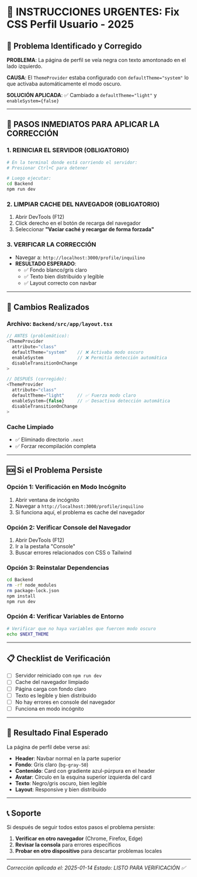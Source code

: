 # 🚨 INSTRUCCIONES URGENTES: Fix CSS Perfil Usuario - 2025

## 🎯 Problema Identificado y Corregido

**PROBLEMA**: La página de perfil se veía negra con texto amontonado en el lado izquierdo.

**CAUSA**: El `ThemeProvider` estaba configurado con `defaultTheme="system"` lo que activaba automáticamente el modo oscuro.

**SOLUCIÓN APLICADA**: ✅ Cambiado a `defaultTheme="light"` y `enableSystem={false}`

---

## 🚀 PASOS INMEDIATOS PARA APLICAR LA CORRECCIÓN

### 1. **REINICIAR EL SERVIDOR** (OBLIGATORIO)
```bash
# En la terminal donde está corriendo el servidor:
# Presionar Ctrl+C para detener

# Luego ejecutar:
cd Backend
npm run dev
```

### 2. **LIMPIAR CACHE DEL NAVEGADOR** (OBLIGATORIO)
1. Abrir DevTools (F12)
2. Click derecho en el botón de recarga del navegador
3. Seleccionar **"Vaciar caché y recargar de forma forzada"**

### 3. **VERIFICAR LA CORRECCIÓN**
- Navegar a: `http://localhost:3000/profile/inquilino`
- **RESULTADO ESPERADO**: 
  - ✅ Fondo blanco/gris claro
  - ✅ Texto bien distribuido y legible
  - ✅ Layout correcto con navbar

---

## 🔧 Cambios Realizados

### Archivo: `Backend/src/app/layout.tsx`
```typescript
// ANTES (problemático):
<ThemeProvider
  attribute="class"
  defaultTheme="system"    // ❌ Activaba modo oscuro
  enableSystem             // ❌ Permitía detección automática
  disableTransitionOnChange
>

// DESPUÉS (corregido):
<ThemeProvider
  attribute="class"
  defaultTheme="light"     // ✅ Fuerza modo claro
  enableSystem={false}     // ✅ Desactiva detección automática
  disableTransitionOnChange
>
```

### Cache Limpiado
- ✅ Eliminado directorio `.next`
- ✅ Forzar recompilación completa

---

## 🆘 Si el Problema Persiste

### Opción 1: Verificación en Modo Incógnito
1. Abrir ventana de incógnito
2. Navegar a `http://localhost:3000/profile/inquilino`
3. Si funciona aquí, el problema es cache del navegador

### Opción 2: Verificar Console del Navegador
1. Abrir DevTools (F12)
2. Ir a la pestaña "Console"
3. Buscar errores relacionados con CSS o Tailwind

### Opción 3: Reinstalar Dependencias
```bash
cd Backend
rm -rf node_modules
rm package-lock.json
npm install
npm run dev
```

### Opción 4: Verificar Variables de Entorno
```bash
# Verificar que no haya variables que fuercen modo oscuro
echo $NEXT_THEME
```

---

## 📋 Checklist de Verificación

- [ ] Servidor reiniciado con `npm run dev`
- [ ] Cache del navegador limpiado
- [ ] Página carga con fondo claro
- [ ] Texto es legible y bien distribuido
- [ ] No hay errores en console del navegador
- [ ] Funciona en modo incógnito

---

## 🎯 Resultado Final Esperado

La página de perfil debe verse así:
- **Header**: Navbar normal en la parte superior
- **Fondo**: Gris claro (`bg-gray-50`)
- **Contenido**: Card con gradiente azul-púrpura en el header
- **Avatar**: Círculo en la esquina superior izquierda del card
- **Texto**: Negro/gris oscuro, bien legible
- **Layout**: Responsive y bien distribuido

---

## 📞 Soporte

Si después de seguir todos estos pasos el problema persiste:

1. **Verificar en otro navegador** (Chrome, Firefox, Edge)
2. **Revisar la consola** para errores específicos
3. **Probar en otro dispositivo** para descartar problemas locales

---

*Corrección aplicada el: 2025-01-14*
*Estado: LISTO PARA VERIFICACIÓN ✅*
